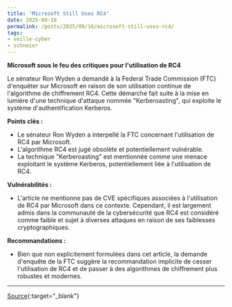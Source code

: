 ```yaml
---
title: 'Microsoft Still Uses RC4'
date: 2025-09-16
permalink: /posts/2025/09/16/microsoft-still-uses-rc4/
tags:
- veille-cyber
- schneier
---
```

**Microsoft sous le feu des critiques pour l'utilisation de RC4**

Le sénateur Ron Wyden a demandé à la Federal Trade Commission (FTC) d'enquêter sur Microsoft en raison de son utilisation continue de l'algorithme de chiffrement RC4. Cette démarche fait suite à la mise en lumière d'une technique d'attaque nommée "Kerberoasting", qui exploite le système d'authentification Kerberos.

**Points clés :**

*   Le sénateur Ron Wyden a interpellé la FTC concernant l'utilisation de RC4 par Microsoft.
*   L'algorithme RC4 est jugé obsolète et potentiellement vulnérable.
*   La technique "Kerberoasting" est mentionnée comme une menace exploitant le système Kerberos, potentiellement liée à l'utilisation de RC4.

**Vulnérabilités :**

*   L'article ne mentionne pas de CVE spécifiques associées à l'utilisation de RC4 par Microsoft dans ce contexte. Cependant, il est largement admis dans la communauté de la cybersécurité que RC4 est considéré comme faible et sujet à diverses attaques en raison de ses faiblesses cryptographiques.

**Recommandations :**

*   Bien que non explicitement formulées dans cet article, la demande d'enquête de la FTC suggère la recommandation implicite de cesser l'utilisation de RC4 et de passer à des algorithmes de chiffrement plus robustes et modernes.

---
[Source](https://www.schneier.com/blog/archives/2025/09/microsoft-still-uses-rc4.html){:target="_blank"}
